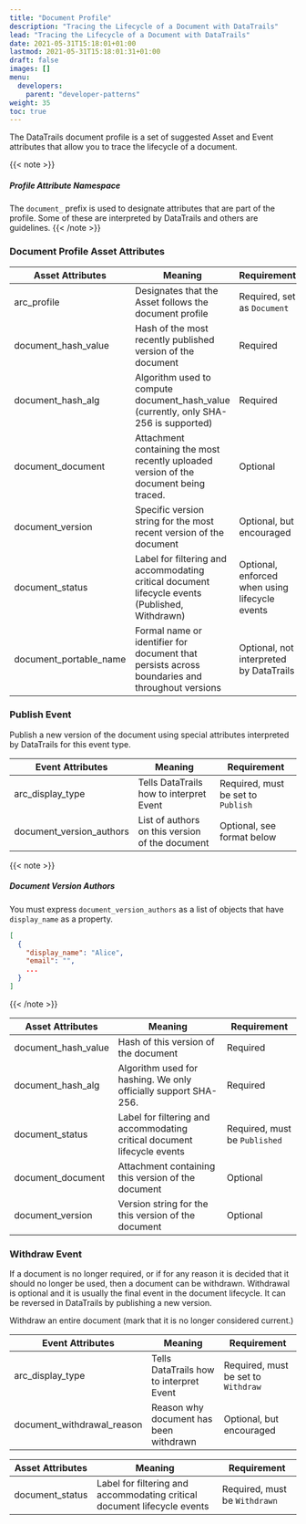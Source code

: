 ```yaml
---
title: "Document Profile"
description: "Tracing the Lifecycle of a Document with DataTrails"
lead: "Tracing the Lifecycle of a Document with DataTrails"
date: 2021-05-31T15:18:01+01:00
lastmod: 2021-05-31T15:18:01:31+01:00
draft: false
images: []
menu:
  developers:
    parent: "developer-patterns"
weight: 35
toc: true
---
```


The DataTrails document profile is a set of suggested Asset and Event attributes that allow you to trace the lifecycle of a document.

{{< note >}}

##### Profile Attribute Namespace

The `document_` prefix is used to designate attributes that are part of the profile. Some of these are interpreted by DataTrails and others are guidelines.
{{< /note >}}

### Document Profile Asset Attributes

| Asset Attributes              | Meaning                                                                                        | Requirement                 |
|------------------------|------------------------------------------------------------------------------------------------|-----------------------------|
| arc_profile            | Designates that the Asset follows the document profile                                         | Required, set as `Document` |
| document_hash_value    | Hash of the most recently published version of the document                                    | Required                    |
| document_hash_alg      | Algorithm used to compute document_hash_value (currently, only SHA-256 is supported)           | Required                            |
| document_document      | Attachment containing the most recently uploaded version of the document being traced.         | Optional |
| document_version       | Specific version string for the most recent version of the document                            | Optional, but encouraged    |
| document_status        | Label for filtering and accommodating critical document lifecycle events (Published, Withdrawn)| Optional, enforced when using lifecycle events    |
| document_portable_name | Formal name or identifier for document that persists across boundaries and throughout versions | Optional, not interpreted by DataTrails |

### Publish Event

Publish a new version of the document using special attributes interpreted by DataTrails for this event type.

| Event Attributes         | Meaning                                         | Requirement                               |
|--------------------------|-------------------------------------------------|-------------------------------------------|
| arc_display_type         | Tells DataTrails how to interpret Event              | Required, must be set to `Publish`        |
| document_version_authors | List of authors on this version of the document | Optional, see format below |

{{< note >}}

##### Document Version Authors

You must express `document_version_authors` as a list of objects that have `display_name` as a property.

```json
[
  {
    "display_name": "Alice", 
    "email": "", 
    ...
  }
]
```

{{< /note >}}

| Asset Attributes      | Meaning                                                                        | Requirement                                     |
|-----------------------|--------------------------------------------------------------------------------|-------------------------------------------------|
| document_hash_value   | Hash of this version of the document                                           | Required                                        |
| document_hash_alg     | Algorithm used for hashing. We only officially support SHA-256.                | Required
| document_status       | Label for filtering and accommodating critical document lifecycle events       | Required, must be `Published` |
| document_document     | Attachment containing this version of the document                             | Optional
| document_version      | Version string for the this version of the document                            | Optional                                        |

### Withdraw Event

If a document is no longer required, or if for any reason it is decided that it should no longer be used, then a document can be withdrawn.
Withdrawal is optional and it is usually the final event in the document lifecycle. It can be reversed in DataTrails by publishing a new version.

Withdraw an entire document (mark that it is no longer considered current.)

| Event Attributes                | Meaning                                         | Requirement                               |
|---------------------------------|-------------------------------------------------|-------------------------------------------|
| arc_display_type                | Tells DataTrails how to interpret Event              | Required, must be set to `Withdraw`        |
| document_withdrawal_reason      | Reason why document has been withdrawn          | Optional, but encouraged |

| Asset Attributes             | Meaning                                                                        | Requirement                                                        |
|------------------------------|--------------------------------------------------------------------------------|--------------------------------------------------------------------|
| document_status              | Label for filtering and accommodating critical document lifecycle events       | Required, must be `Withdrawn`                                      |
